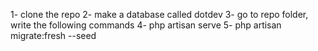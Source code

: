 1- clone the repo 
2- make a database called dotdev
3- go to repo folder, write the following commands
4- php artisan serve
5- php artisan migrate:fresh --seed
